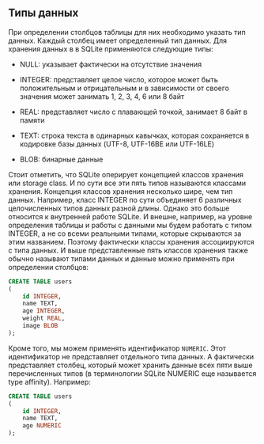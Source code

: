 ## Типы данных

При определении столбцов таблицы для них необходимо указать тип данных. Каждый столбец имеет определенный тип данных. Для хранения данных в в SQLite применяются следующие типы:

 - NULL: указывает фактически на отсутствие значения

- INTEGER: представляет целое число, которое может быть положительным и отрицательным и в зависимости от своего значения может занимать 1, 2, 3, 4, 6 или 8 байт

- REAL: представляет число с плавающей точкой, занимает 8 байт в памяти

- TEXT: строка текста в одинарных кавычках, которая сохраняется в кодировке базы данных (UTF-8, UTF-16BE или UTF-16LE)

- BLOB: бинарные данные

Стоит отметить, что SQLite оперирует концепцией классов хранения или storage class. И по сути все эти пять типов называются классами хранения. Концепция классов хранения несколько шире, чем тип данных. Например, класс INTEGER по сути объединяет 6 различных целочисленных типов данных разной длины. Однако это больше относится к внутренней работе SQLite. И внешне, например, на уровне определения таблицы и работы с данными мы будем работать с типом INTEGER, а не со всеми реальными типами, которые скрываются за этим названием. Поэтому фактически классы хранения ассоциируются с типа данных. И выше представленные пять классов хранения также обычно называют типами данных и данные можно применять при определении столбцов:
```sql
CREATE TABLE users
(
    id INTEGER,
    name TEXT,
    age INTEGER,
    weight REAL,
    image BLOB
);
```

Кроме того, мы можем применять идентификатор `NUMERIC`. Этот идентификатор не представляет отдельного типа данных. А фактически представляет столбец, который может хранить данные всех пяти выше перечисленных типов (в терминологии SQLite NUMERIC еще называется type affinity). Например:
```sql
CREATE TABLE users
(
    id INTEGER,
    name TEXT,
    age NUMERIC
);
```